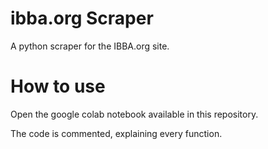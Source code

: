 # ibba.org Scraper
A python scraper for the IBBA.org site.

# How to use

Open the google colab notebook available in this repository.

The code is commented, explaining every function.
